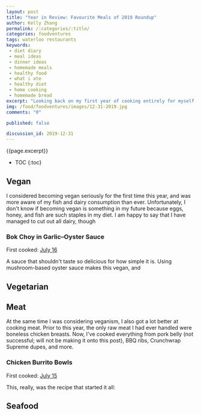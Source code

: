 ```yaml
---
layout: post
title: "Year in Review: Favourite Meals of 2019 Roundup"
author: Kelly Zhang
permalink: /:categories/:title/
categories: foodventures
tags: waterloo restaurants
keywords:
 - diet diary
 - meal ideas
 - dinner ideas
 - homemade meals
 - healthy food
 - what i ate
 - healthy diet
 - home cooking
 - homemade bread
excerpt: "Looking back on my first year of cooking entirely for myself, I can see a lot of good, bad, and ugly. Let's take a "
img: /food/foodventures/images/12-31-2019.jpg
comments: "0"

published: false

discussion_id: 2019-12-31
---
```


{{page.excerpt}}

* TOC
{:toc}

## Vegan

I considered becoming vegan seriously for the first time this year, and was more aware of my fish and dairy consumption than ever. Unfortunately, I don't know if becoming vegan is something in my future because eggs, honey, and fish are such staples in my diet. I am happy to say that I have managed to cut out all dairy, though

### Bok Choy in Garlic–Oyster Sauce

First cooked: [July 16](/food/foodventures/what-i-ate-jul-15-21/#bok-choy-in-garlic-oyster-sauce)

A sauce that shouldn't taste so delicious for how simple it is. Using mushroom-based oyster sauce makes this vegan, and

## Vegetarian

## Meat

At the same time I was considering veganism, I also got a lot better at cooking meat. Prior to this year, the only raw meat I had ever handled were boneless chicken breasts. Now, I've cooked everything from pork belly (not successful; will not be making it onto this post), BBQ ribs, Crunchwrap Supreme dupes, and more.

### Chicken Burrito Bowls

First cooked: [July 15](/food/foodventures/what-i-ate-jul-15-21/#chicken-burrito-bowls)

This, really, was the recipe that started it all:

## Seafood
